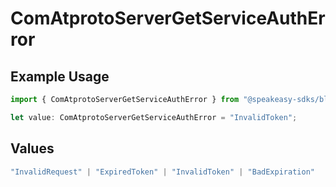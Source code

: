 # ComAtprotoServerGetServiceAuthError

## Example Usage

```typescript
import { ComAtprotoServerGetServiceAuthError } from "@speakeasy-sdks/bluesky/models/errors";

let value: ComAtprotoServerGetServiceAuthError = "InvalidToken";
```

## Values

```typescript
"InvalidRequest" | "ExpiredToken" | "InvalidToken" | "BadExpiration"
```